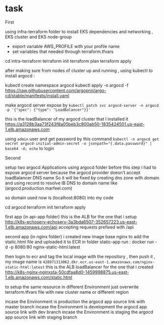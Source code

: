 # task
First

using infra-terraform folder to install EKS dependencies and networking , EKS cluster and EKS node-group
- export variable AWS_PROFILE with your profile name
- set variables that needed through terraform.tfvars

cd intra-terraform
terraform init
terraform plan
terraform apply

after making sure from nodes of cluster up and running , using kubectl to install argocd :

kubectl create namespace argocd
kubectl apply -n argocd -f https://raw.githubusercontent.com/argoproj/argo-cd/stable/manifests/install.yaml

make argocd server expose by `kubectl patch svc argocd-server -n argocd -p '{"spec": {"type": "LoadBalancer"}}'`

this is the loadBalancer of my argocd cluster that I installed it
https://a3128b3aa73f243f8a05beb3c800ab50-1835424501.us-east-1.elb.amazonaws.com

using `admin` user and get password by this command `kubectl -n argocd get secret argocd-initial-admin-secret -o jsonpath="{.data.password}" | base64 -d; echo` to login

Second

setup two argocd Applications using argocd folder
before this step i had to expose argocd server because the argocd provider doesn't accept loadBalancer DNS name
So it will be fixed by creating dns zone with domain and using record to resolve lB DNS to domain name like (argocd.production.marfeel.com)

so domain used now is (localhost:8080) into my code

cd argocd
terraform init
terraform apply

first app (in api-app folder) this is the ALB for the one that i setup http://k8s-echoserv-echoserv-3a3bda6507-352657223.us-east-1.elb.amazonaws.com/api
accepting requests prefixed with /api


second app (in nginx folder) i created new image base nginx to add the static.html file and uploaded it to ECR
in folder static-app run :
docker run -d -p 8080:80 nginx-static-html:latest

then login to ecr and tag the local image with the repository , then push it , my image name is `428971313062.dkr.ecr.us-east-1.amazonaws.com/nginx-static-html:latest`
this is the ALB loadBalancer for the one that i created http://k8s-nginx-nginxsta-50cdfaa8d0-1459998875.us-east-1.elb.amazonaws.com/static.html



to setup the same resource in different Environment just overwrite terraform.tfvars file with new cluster name or different region    


incase the Environment is production the argocd app source link with master branch
incase the Environment is development the argocd app source link with dev branch
incase the Environment is staging the argocd app source link with staging branch
